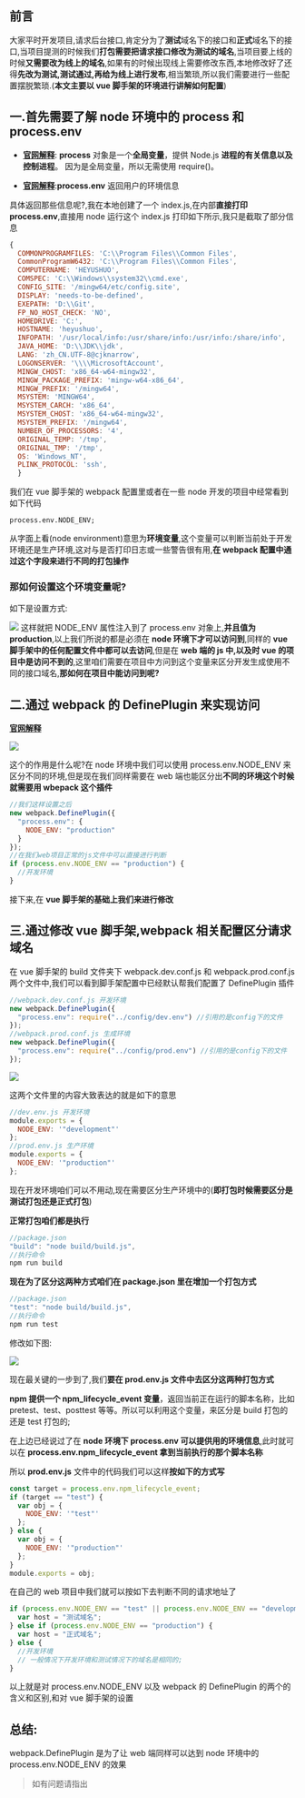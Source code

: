 ## 前言

大家平时开发项目,请求后台接口,肯定分为了**测试**域名下的接口和**正式**域名下的接口,当项目提测的时候我们**打包需要把请求接口修改为测试的域名**,当项目要上线的时候**又需要改为线上的域名**,如果有的时候出现线上需要修改东西,本地修改好了还得**先改为测试,测试通过,再给为线上进行发布**,相当繁琐,所以我们需要进行一些配置摆脱繁琐.(**本文主要以 vue 脚手架的环境进行讲解如何配置**)

## 一.首先需要了解 node 环境中的 process 和 process.env

- [**官网解释**](http://nodejs.cn/api/process.html#process_process): **process** 对象是一个**全局变量**，提供 Node.js **进程的有关信息以及控制进程**。 因为是全局变量，所以无需使用 require()。

- [**官网解释**](http://nodejs.cn/api/process.html#process_process_env):**process.env** 返回用户的环境信息

具体返回那些信息呢?,我在本地创建了一个 index.js,在内部**直接打印 process.env**,直接用 node 运行这个 index.js 打印如下所示,我只是截取了部分信息

```javascript
{
  COMMONPROGRAMFILES: 'C:\\Program Files\\Common Files',
  CommonProgramW6432: 'C:\\Program Files\\Common Files',
  COMPUTERNAME: 'HEYUSHUO',
  COMSPEC: 'C:\\Windows\\system32\\cmd.exe',
  CONFIG_SITE: '/mingw64/etc/config.site',
  DISPLAY: 'needs-to-be-defined',
  EXEPATH: 'D:\\Git',
  FP_NO_HOST_CHECK: 'NO',
  HOMEDRIVE: 'C:',
  HOSTNAME: 'heyushuo',
  INFOPATH: '/usr/local/info:/usr/share/info:/usr/info:/share/info',
  JAVA_HOME: 'D:\\JDK\\jdk',
  LANG: 'zh_CN.UTF-8@cjknarrow',
  LOGONSERVER: '\\\\MicrosoftAccount',
  MINGW_CHOST: 'x86_64-w64-mingw32',
  MINGW_PACKAGE_PREFIX: 'mingw-w64-x86_64',
  MINGW_PREFIX: '/mingw64',
  MSYSTEM: 'MINGW64',
  MSYSTEM_CARCH: 'x86_64',
  MSYSTEM_CHOST: 'x86_64-w64-mingw32',
  MSYSTEM_PREFIX: '/mingw64',
  NUMBER_OF_PROCESSORS: '4',
  ORIGINAL_TEMP: '/tmp',
  ORIGINAL_TMP: '/tmp',
  OS: 'Windows_NT',
  PLINK_PROTOCOL: 'ssh',
  }

```

我们在 vue 脚手架的 webpack 配置里或者在一些 node 开发的项目中经常看到如下代码

```javascript环境变量
process.env.NODE_ENV;
```

从字面上看(node environment)意思为**环境变量**,这个变量可以判断当前处于开发环境还是生产环境,这对与是否打印日志或一些警告很有用,**在 webpack 配置中通过这个字段来进行不同的打包操作**

### 那如何设置这个环境变量呢?

如下是设置方式:

![](https://i.loli.net/2019/06/01/5cf260f877fcc56505.jpg)
这样就把 NODE_ENV 属性注入到了 process.env 对象上,**并且值为 production**,以上我们所说的都是必须在 **node 环境下才可以访问到**,同样的 **vue 脚手架中的任何配置文件中都可以去访问**,但是在 **web 端的 js 中,以及时 vue 的项目中是访问不到的**,这里咱们需要在项目中方问到这个变量来区分开发生成使用不同的接口域名,**那如何在项目中能访问到呢?**

## 二.通过 webpack 的 DefinePlugin 来实现访问

[**官网解释**](https://webpack.docschina.org/plugins/define-plugin/)

![](https://i.loli.net/2019/06/01/5cf260ffc58dd82852.jpg)

这个的作用是什么呢?在 node 环境中我们可以使用 process.env.NODE_ENV 来区分不同的环境,但是现在我们同样需要在 web 端也能区分出**不同的环境这个时候就需要用 wbepack 这个插件**

```javascript
//我们这样设置之后
new webpack.DefinePlugin({
  "process.env": {
    NODE_ENV: "production"
  }
});
//在我们web项目正常的js文件中可以直接进行判断
if (process.env.NODE_ENV == "production") {
  //开发环境
}
```

接下来,在 **vue 脚手架的基础上我们来进行修改**

## 三.通过修改 vue 脚手架,webpack 相关配置区分请求域名

在 vue 脚手架的 build 文件夹下 webpack.dev.conf.js 和 webpack.prod.conf.js 两个文件中,我们可以看到脚手架配置中已经默认帮我们配置了 DefinePlugin 插件

```javascript
//webpack.dev.conf.js 开发环境
new webpack.DefinePlugin({
  "process.env": require("../config/dev.env") //引用的是config下的文件
});
//webpack.prod.conf.js 生成环境
new webpack.DefinePlugin({
  "process.env": require("../config/prod.env") //引用的是config下的文件
});
```

![](https://i.loli.net/2019/06/01/5cf26106eefed67421.jpg)

这两个文件里的内容大致表达的就是如下的意思

```javascript
//dev.env.js 开发环境
module.exports = {
  NODE_ENV: '"development"'
};
//prod.env.js 生产环境
module.exports = {
  NODE_ENV: '"production"'
};
```

现在开发环境咱们可以不用动,现在需要区分生产环境中的(**即打包时候需要区分是测试打包还是正式打包**)

**正常打包咱们都是执行**

```javascript
//package.json
"build": "node build/build.js",
//执行命令
npm run build
```

**现在为了区分这两种方式咱们在 package.json 里在增加一个打包方式**

```javascript
//package.json
"test": "node build/build.js",
//执行命令
npm run test
```

修改如下图:

![](https://i.loli.net/2019/06/01/5cf2610bd8fb460317.jpg)

现在最关键的一步到了,我们**要在 prod.env.js 文件中去区分这两种打包方式**

**npm 提供一个 npm_lifecycle_event 变量**，返回当前正在运行的脚本名称，比如 pretest、test、posttest 等等。所以可以利用这个变量，来区分是 build 打包的还是 test 打包的;

在上边已经说过了在 **node 环境下 process.env 可以提供用的环境信息**,此时就可以在 **process.env.npm_lifecycle_event 拿到当前执行的那个脚本名称**

所以 **prod.env.js** 文件中的代码我们可以这样**按如下的方式写**

```javascript
const target = process.env.npm_lifecycle_event;
if (target == "test") {
  var obj = {
    NODE_ENV: '"test"'
  };
} else {
  var obj = {
    NODE_ENV: '"production"'
  };
}
module.exports = obj;
```

在自己的 web 项目中我们就可以按如下去判断不同的请求地址了

```javascript
if (process.env.NODE_ENV == "test" || process.env.NODE_ENV == "development") {
  var host = "测试域名";
} else if (process.env.NODE_ENV == "production") {
  var host = "正式域名";
} else {
  //开发环境
  // 一般情况下开发环境和测试情况下的域名是相同的;
}
```

以上就是对 process.env.NODE_ENV 以及 webpack 的 DefinePlugin 的两个的含义和区别,和对 vue 脚手架的设置

## 总结:

webpack.DefinePlugin 是为了让 web 端同样可以达到 node 环境中的 process.env.NODE_ENV 的效果

> 如有问题请指出
